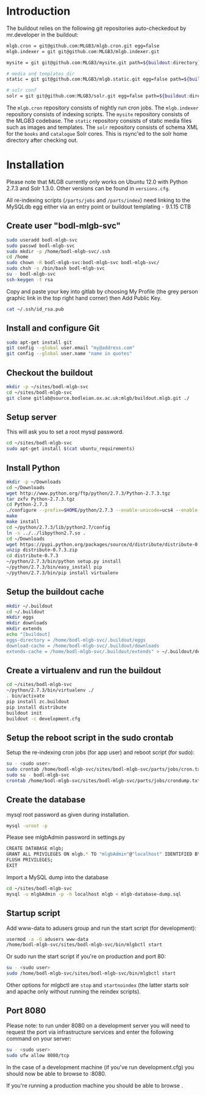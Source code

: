Introduction
============

The buildout relies on the following git repositories auto-checkedout by mr.developer in the buildout:

```bash
mlgb.cron = git@github.com:MLGB3/mlgb.cron.git egg=false
mlgb.indexer = git git@github.com:MLGB3/mlgb.indexer.git

mysite = git git@github.com:MLGB3/mysite.git path=${buildout:directory}

# media and templates dir 
static = git git@github.com:MLGB3/mlgb.static.git egg=false path=${buildout:directory}

# solr conf
solr = git git@github.com:MLGB3/solr.git egg=false path=${buildout:directory}
```

The ```mlgb.cron``` repository consists of nightly run cron jobs.
The ```mlgb.indexer``` repository consists of indexing scripts.
The ```mysite``` repository consists of the MLGB3 codebase.
The ```static``` repository consists of static media files such as images and templates.
The ```solr``` repository consists of schema XML for the ```books``` and ```catalogue``` Solr cores. This is rsync'ed to the solr home directory after checking out.

Installation
============

Please note that MLGB currently only works on Ubuntu 12.0 with Python 2.7.3 and Solr 1.3.0. Other versions can be found in ```versions.cfg```.

All re-indexing scripts (```/parts/jobs``` and ```/parts/index```) need linking to the MySQLdb egg either via an entry point or buildout templating - 9.1.15 CTB

Create user "bodl-mlgb-svc"
------------------
```bash
sudo useradd bodl-mlgb-svc
sudo passwd bodl-mlgb-svc
sudo mkdir -p /home/bodl-mlgb-svc/.ssh
cd /home
sudo chown -R bodl-mlgb-svc:bodl-mlgb-svc bodl-mlgb-svc/
sudo chsh -s /bin/bash bodl-mlgb-svc
su - bodl-mlgb-svc
ssh-keygen -t rsa
```
Copy and paste your key into gitlab by choosing My Profile (the grey person graphic link in the top right hand corner) then Add Public Key.

```bash
cat ~/.ssh/id_rsa.pub
```

Install and configure Git
-------------------------

```bash
sudo apt-get install git
git config --global user.email "my@address.com"
git config --global user.name "name in quotes"
```

Checkout the buildout
---------------------

```bash
mkdir -p ~/sites/bodl-mlgb-svc
cd ~/sites/bodl-mlgb-svc
git clone gitlab@source.bodleian.ox.ac.uk:mlgb/buildout.mlgb.git ./
```

Setup server
------------

This will ask you to set a root mysql password.

```bash
cd ~/sites/bodl-mlgb-svc
sudo apt-get install $(cat ubuntu_requirements)
```

Install Python
--------------

```bash
mkdir -p ~/Downloads
cd ~/Downloads
wget http://www.python.org/ftp/python/2.7.3/Python-2.7.3.tgz
tar zxfv Python-2.7.3.tgz
cd Python-2.7.3
./configure --prefix=$HOME/python/2.7.3 --enable-unicode=ucs4 --enable-shared LDFLAGS="-Wl,-rpath=/home/bodl-mlgb-svc/python/2.7.3/lib"
make
make install
cd ~/python/2.7.3/lib/python2.7/config
ln -s ../../libpython2.7.so .
cd ~/Downloads
wget https://pypi.python.org/packages/source/d/distribute/distribute-0.7.3.zip
unzip distribute-0.7.3.zip
cd distribute-0.7.3
~/python/2.7.3/bin/python setup.py install
~/python/2.7.3/bin/easy_install pip
~/python/2.7.3/bin/pip install virtualenv
```

Setup the buildout cache
------------------------

```bash
mkdir ~/.buildout
cd ~/.buildout
mkdir eggs
mkdir downloads
mkdir extends
echo "[buildout]
eggs-directory = /home/bodl-mlgb-svc/.buildout/eggs
download-cache = /home/bodl-mlgb-svc/.buildout/downloads
extends-cache = /home/bodl-mlgb-svc/.buildout/extends" > ~/.buildout/default.cfg
```

Create a virtualenv and run the buildout
----------------------------------------

```bash
cd ~/sites/bodl-mlgb-svc
~/python/2.7.3/bin/virtualenv ./
. bin/activate
pip install zc.buildout
pip install distribute
buildout init
buildout -c development.cfg
```

Setup the reboot script in the sudo crontab
-------------------------------------------

Setup the re-indexing cron jobs (for app user) and reboot script (for sudo):

```bash
su - <sudo user>
sudo crontab /home/bodl-mlgb-svc/sites/bodl-mlgb-svc/parts/jobs/cron.txt
sudo su - bodl-mlgb-svc
crontab /home/bodl-mlgb-svc/sites/bodl-mlgb-svc/parts/jobs/crondump.txt
```
Create the database
-------------------

mysql root password as given during installation.

```bash
mysql -uroot -p
```

Please see mlgbAdmin password in settings.py

```bash
CREATE DATABASE mlgb;
GRANT ALL PRIVILEGES ON mlgb.* TO "mlgbAdmin"@"localhost" IDENTIFIED BY "<password here>";
FLUSH PRIVILEGES;
EXIT
```

Import a MySQL dump into the database

```bash
cd ~/sites/bodl-mlgb-svc
mysql -u mlgbAdmin -p -h localhost mlgb < mlgb-database-dump.sql 
```


Startup script
--------------

Add www-data to adusers group and run the start script (for development):

```bash
usermod -a -G adusers www-data
/home/bodl-mlgb-svc/sites/bodl-mlgb-svc/bin/mlgbctl start 
```

Or sudo run the start script if you're on production and port 80:

```bash
su - <sudo user>
sudo /home/bodl-mlgb-svc/sites/bodl-mlgb-svc/bin/mlgbctl start 
```

Other options for mlgbctl are ```stop``` and ```startnoindex``` (the latter starts solr and apache only without running the reindex scripts).


Port 8080
---------

Please note: to run under 8080 on a development server you will need to request the port via infrastructure services and enter the following command on your server:

```bash
su - <sudo user>
sudo ufw allow 8080/tcp
```

In the case of a development machine (if you've run development.cfg) you should now be able to browse to <your url>:8080.

If you're running a production machine you should be able to browse <your url>.

